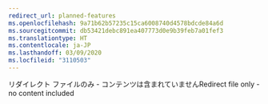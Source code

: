 ```yaml
---
redirect_url: planned-features
ms.openlocfilehash: 9a71b62b57235c15ca6008740d4578bdcde84a6d
ms.sourcegitcommit: db53421debc891ea407773d0e9b39feb7a01fef3
ms.translationtype: HT
ms.contentlocale: ja-JP
ms.lasthandoff: 03/09/2020
ms.locfileid: "3110503"
---
```

<span data-ttu-id="284f2-101">リダイレクト ファイルのみ - コンテンツは含まれていません</span><span class="sxs-lookup"><span data-stu-id="284f2-101">Redirect file only - no content included</span></span>